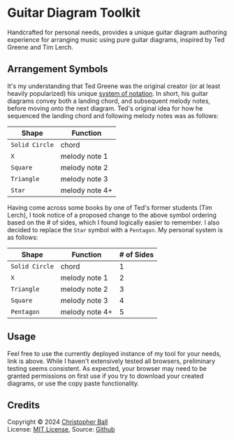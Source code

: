 # Guitar Diagram Toolkit
Handcrafted for personal needs, provides a unique guitar diagram authoring experience for arranging music using pure guitar diagrams, inspired by Ted Greene and Tim Lerch.

## Arrangement Symbols

It's my understanding that Ted Greene was the original creator (or at least heavily popularized) his unique <a href="https://www.tedgreene.com/images/lessons/students/paulvachon/howtoreadtedgreenechorddiagrams.pdf" target="_blank">system of notation</a>.  In short, his guitar diagrams convey both a landing chord, and subsequent melody notes, before moving onto the next diagram.  Ted's original idea for how he sequenced the landing chord and following melody notes was as follows:

| Shape          | Function       |
| -------------- | -------------- |
| `Solid Circle` | chord          |
| `X`            | melody note 1  |
| `Square`       | melody note 2  |
| `Triangle`     | melody note 3  |
| `Star`         | melody note 4+ |


Having come across some books by one of Ted's former students (Tim Lerch), I took notice of a proposed change to the above symbol ordering based on the # of sides, which I found logically easier to remember.  I also decided to replace the `Star` symbol with a `Pentagon`.  My personal system is as follows:

| Shape          | Function       | # of Sides |
| -------------- | -------------- | ---------- |
| `Solid Circle` | chord          | 1          |
| `X`            | melody note 1  | 2          |
| `Triangle`     | melody note 2  | 3          |
| `Square`       | melody note 3  | 4          |
| `Pentagon`     | melody note 4+ | 5          |

## Usage

Feel free to use the currently deployed instance of my tool for your needs, link is above.  While I haven't extensively tested all browsers, preliminary testing seems consistent.  As expected, your browser may need to be granted permissions on first use if you try to download your created diagrams, or use the copy paste functionality.

## Credits
Copyright © 2024 <a href="https://github.com/christopherball" target="_blank">Christopher Ball</a><br />
License: <a href="https://github.com/christopherball/guitarDiagramToolkit/blob/main/LICENSE">MIT License</a>, Source: <a href="https://github.com/christopherball/guitarDiagramToolkit">Github</a><br />